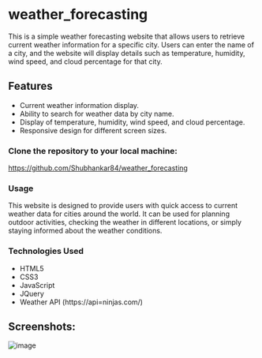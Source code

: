 # weather_forecasting

This is a simple weather forecasting website that allows users to retrieve current weather information for a specific city. Users can enter the name of a city, and the website will display details such as temperature, humidity, wind speed, and cloud percentage for that city.

## Features

- Current weather information display.
- Ability to search for weather data by city name.
- Display of temperature, humidity, wind speed, and cloud percentage.
- Responsive design for different screen sizes.

### Clone the repository to your local machine:
  https://github.com/Shubhankar84/weather_forecasting

### Usage
This website is designed to provide users with quick access to current weather data for cities around the world. It can be used for planning outdoor activities, checking the weather in different locations, or simply staying informed about the weather conditions.

### Technologies Used
  - HTML5
  - CSS3
  - JavaScript
  - JQuery
  - Weather API (https://api=ninjas.com/)

## Screenshots:
![image](https://github.com/Shubhankar84/weather_forecasting/assets/116185556/4b6672ad-3ff8-4e2f-9908-48f5d13543c3)



